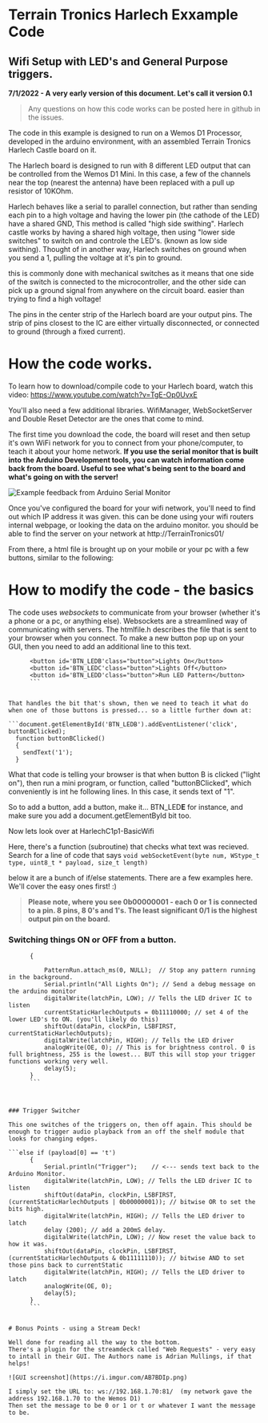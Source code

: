 #  Terrain Tronics Harlech Exxample Code
## Wifi Setup with LED's and General Purpose triggers.

**7/1/2022 - A very early version of this document. Let's call it version 0.1**

> Any questions on how this code works can be posted here in github in the issues.

The code in this example is designed to run on a Wemos D1 Processor, developed in the arduino environment, with an assembled Terrain Tronics Harlech Castle board on it.

The Harlech board is designed to run with 8 different LED output that can be controlled from the Wemos D1 Mini. In this case, a few of the channels near the top (nearest the antenna) have been replaced with a pull up resistor of 10KOhm. 

Harlech behaves like a serial to parallel connection, but rather than sending each pin to a high voltage and having the lower pin (the cathode of the LED) have a shared GND, This method is called "high side swithing". Harlech castle works by having a shared high voltage, then using "lower side switches" to switch on and controle the LED's. (known as low side swithing). Thought of in another way, Harlech switches on ground when you send a 1, pulling the voltage at it's pin to ground.

this is commonly done with mechanical switches as it means that one side of the switch is connected to the microcontroller, and the other side can pick up a ground signal from anywhere on the circuit board. easier than trying to find a high voltage!

The pins in the center strip of the Harlech board are your output pins. The strip of pins closest to the IC are either virtually disconnected, or connected to ground (through a fixed current).


# How the code works.

To learn how to download/compile code to your Harlech board, watch this video: https://www.youtube.com/watch?v=TgE-Op0UvxE

You'll also need a few additional libraries. WifiManager, WebSocketServer and Double Reset Detector are the ones that come to mind.

The first time you download the code, the board will reset and then setup it's own WiFi network for you to connect from your phone/computer, to teach it about your home network. **If you use the serial monitor that is built into the Arduino Development tools, you can watch information come back from the board. Useful to see what's being sent to the board and what's going on with the server!**

![Example feedback from Arduino Serial Monitor](https://i.imgur.com/OuVWuEm.png)


Once you've configured the board for your wifi network, you'll need to find out which IP address it was given. this can be done using your wifi routers internal webpage, or looking the data on the arduino monitor. you should be able to find the server on your network at http://TerrainTronics01/

From there, a html file is brought up on your mobile or your pc with a few buttons, similar to the following:


# How to modify the code - the basics

The code uses *websockets* to communicate from your browser (whether it's a phone or a pc, or anything else). Websockets are a streamlined way of communicating with servers. The htmlfile.h describes the file that is sent to your browser when you connect. 
To make a new button pop up on your GUI, then you need to add an additional line to this text.
```<button id='BTN_LEDA'class="button">Trigger Sound Effect board</button>
      <button id='BTN_LEDB'class="button">Lights On</button>
      <button id='BTN_LEDC'class="button">Lights Off</button>
      <button id='BTN_LEDD'class="button">Run LED Pattern</button>
      ```


That handles the bit that's shown, then we need to teach it what do when one of those buttons is pressed... so a little further down at: 

```document.getElementById('BTN_LEDB').addEventListener('click', buttonBClicked);
  function buttonBClicked()
  {   
    sendText('1');
  }
  ```

What that code is telling your browser is that when button B is clicked ("light on"), then run a mini program, or function, called "buttonBClicked", which conveniently is int he following lines. In this case, it sends text of "1".

So to add a button, add a button, make it... BTN_LED**E** for instance, and make sure you add a document.getElementById bit too.

Now lets look over at HarlechC1p1-BasicWifi

Here, there's a function (subroutine) that checks what text was recieved. Search for a line of code that says 
`void webSocketEvent(byte num, WStype_t type, uint8_t * payload, size_t length)`

below it are a bunch of if/else statements. There are a few examples here. We'll cover the easy ones first! :)

> **Please note, where you see 0b00000001 - each 0 or 1 is connected to a pin. 8 pins, 8 0's and 1's. The least significant 0/1 is the highest output pin on the board.**

### Switching things ON or OFF from a button.

```else if (payload[0] == '1')
      {
          
          PatternRun.attach_ms(0, NULL);  // Stop any pattern running in the background.
          Serial.println("All Lights On"); // Send a debug message on the arduino monitor
          digitalWrite(latchPin, LOW); // Tells the LED driver IC to listen
          currentStaticHarlechOutputs = 0b11110000; // set 4 of the lower LED's to ON. (you'll likely do this)
          shiftOut(dataPin, clockPin, LSBFIRST, currentStaticHarlechOutputs);
          digitalWrite(latchPin, HIGH); // Tells the LED driver 
          analogWrite(OE, 0); // This is for brightness control. 0 is full brightness, 255 is the lowest... BUT this will stop your trigger functions working very well.
          delay(5);
      }
      ```



### Trigger Switcher

This one switches of the triggers on, then off again. This should be enough to trigger audio playback from an off the shelf module that looks for changing edges.

```else if (payload[0] == 't')
      {
          Serial.println("Trigger");    // <--- sends text back to the Arduino Monitor.
          digitalWrite(latchPin, LOW); // Tells the LED driver IC to listen
          shiftOut(dataPin, clockPin, LSBFIRST, (currentStaticHarlechOutputs | 0b00000001)); // bitwise OR to set the bits high.
          digitalWrite(latchPin, HIGH); // Tells the LED driver to latch
          delay (200); // add a 200mS delay.
          digitalWrite(latchPin, LOW); // Now reset the value back to how it was.
          shiftOut(dataPin, clockPin, LSBFIRST, (currentStaticHarlechOutputs & 0b11111110)); // bitwise AND to set those pins back to currentStatic
          digitalWrite(latchPin, HIGH); // Tells the LED driver to latch
          analogWrite(OE, 0);
          delay(5);
      }
      ```


# Bonus Points - using a Stream Deck!

Well done for reading all the way to the bottom.
There's a plugin for the streamdeck called "Web Requests" - very easy to intall in their GUI. The Authors name is Adrian Mullings, if that helps!

![GUI screenshot](https://i.imgur.com/AB7BDIp.png)

I simply set the URL to: ws://192.168.1.70:81/  (my network gave the address 192.168.1.70 to the Wemos D1)
Then set the message to be 0 or 1 or t or whatever I want the message to be.

